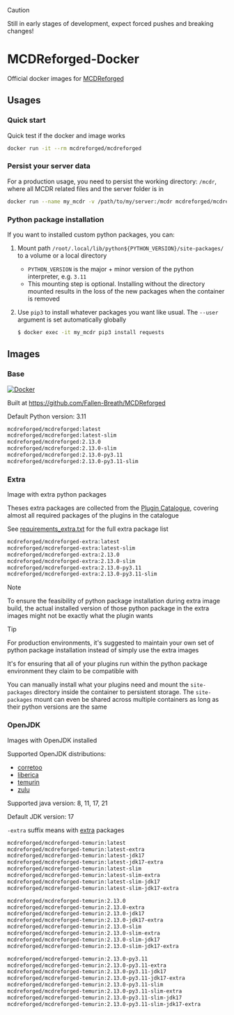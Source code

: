 > [!CAUTION]
> Still in early stages of development, expect forced pushes and breaking changes!

# MCDReforged-Docker

Official docker images for [MCDReforged](https://github.com/Fallen-Breath/MCDReforged)

## Usages

### Quick start

Quick test if the docker and image works

```bash
docker run -it --rm mcdreforged/mcdreforged
```

### Persist your server data

For a production usage, you need to persist the working directory: `/mcdr`,
where all MCDR related files and the server folder is in

```bash
docker run --name my_mcdr -v /path/to/my/server:/mcdr mcdreforged/mcdreforged
```

### Python package installation

If you want to installed custom python packages, you can:

1. Mount path `/root/.local/lib/python${PYTHON_VERSION}/site-packages/` to a volume or a local directory 
    - `PYTHON_VERSION` is the major + minor version of the python interpreter, e.g. `3.11`
    - This mounting step is optional. Installing without the directory mounted results in the loss of the new packages when the container is removed
2. Use `pip3` to install whatever packages you want like usual. The `--user` argument is set automatically globally

   ```bash
   $ docker exec -it my_mcdr pip3 install requests
   ```

## Images

### Base

[![Docker](https://img.shields.io/docker/v/mcdreforged/mcdreforged/latest)](https://hub.docker.com/r/mcdreforged/mcdreforged)

Built at https://github.com/Fallen-Breath/MCDReforged

Default Python version: 3.11

```bash
mcdreforged/mcdreforged:latest
mcdreforged/mcdreforged:latest-slim
mcdreforged/mcdreforged:2.13.0
mcdreforged/mcdreforged:2.13.0-slim
mcdreforged/mcdreforged:2.13.0-py3.11
mcdreforged/mcdreforged:2.13.0-py3.11-slim
```

### Extra

Image with extra python packages

Theses extra packages are collected from the [Plugin Catalogue](https://github.com/MCDReforged/PluginCatalogue),
covering almost all required packages of the plugins in the catalogue

See [requirements_extra.txt](src/requirements_extra.txt) for the full extra package list

```bash
mcdreforged/mcdreforged-extra:latest
mcdreforged/mcdreforged-extra:latest-slim
mcdreforged/mcdreforged-extra:2.13.0
mcdreforged/mcdreforged-extra:2.13.0-slim
mcdreforged/mcdreforged-extra:2.13.0-py3.11
mcdreforged/mcdreforged-extra:2.13.0-py3.11-slim
```

> [!NOTE] 
> To ensure the feasibility of python package installation during extra image build, 
> the actual installed version of those python package in the extra images might not be exactly what the plugin wants

> [!TIP]
> For production environments, it's suggested to maintain your own set of python package installation instead of simply use the extra images
> 
> It's for ensuring that all of your plugins run within the python package environment they claim to be compatible with
> 
> You can manually install what your plugins need and mount the `site-packages` directory inside the container to persistent storage.
> The `site-packages` mount can even be shared across multiple containers as long as their python versions are the same

### OpenJDK

Images with OpenJDK installed

Supported OpenJDK distributions:

- [corretoo](https://aws.amazon.com/corretto/)
- [liberica](https://bell-sw.com/libericajdk/)
- [temurin](https://adoptium.net/temurin/)
- [zulu](https://www.azul.com/downloads/?package=jdk#zulu)

Supported java version: 8, 11, 17, 21

Default JDK version: 17

`-extra` suffix means with [extra](#extra) packages

```bash
mcdreforged/mcdreforged-temurin:latest
mcdreforged/mcdreforged-temurin:latest-extra
mcdreforged/mcdreforged-temurin:latest-jdk17
mcdreforged/mcdreforged-temurin:latest-jdk17-extra
mcdreforged/mcdreforged-temurin:latest-slim
mcdreforged/mcdreforged-temurin:latest-slim-extra
mcdreforged/mcdreforged-temurin:latest-slim-jdk17
mcdreforged/mcdreforged-temurin:latest-slim-jdk17-extra

mcdreforged/mcdreforged-temurin:2.13.0
mcdreforged/mcdreforged-temurin:2.13.0-extra
mcdreforged/mcdreforged-temurin:2.13.0-jdk17
mcdreforged/mcdreforged-temurin:2.13.0-jdk17-extra
mcdreforged/mcdreforged-temurin:2.13.0-slim
mcdreforged/mcdreforged-temurin:2.13.0-slim-extra
mcdreforged/mcdreforged-temurin:2.13.0-slim-jdk17
mcdreforged/mcdreforged-temurin:2.13.0-slim-jdk17-extra

mcdreforged/mcdreforged-temurin:2.13.0-py3.11
mcdreforged/mcdreforged-temurin:2.13.0-py3.11-extra
mcdreforged/mcdreforged-temurin:2.13.0-py3.11-jdk17
mcdreforged/mcdreforged-temurin:2.13.0-py3.11-jdk17-extra
mcdreforged/mcdreforged-temurin:2.13.0-py3.11-slim
mcdreforged/mcdreforged-temurin:2.13.0-py3.11-slim-extra
mcdreforged/mcdreforged-temurin:2.13.0-py3.11-slim-jdk17
mcdreforged/mcdreforged-temurin:2.13.0-py3.11-slim-jdk17-extra
```
